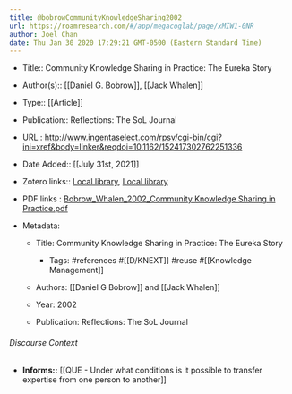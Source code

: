 ```yaml
---
title: @bobrowCommunityKnowledgeSharing2002
url: https://roamresearch.com/#/app/megacoglab/page/xMIW1-0NR
author: Joel Chan
date: Thu Jan 30 2020 17:29:21 GMT-0500 (Eastern Standard Time)
---
```


- Title:: Community Knowledge Sharing in Practice: The Eureka Story
- Author(s):: [[Daniel G. Bobrow]], [[Jack Whalen]]
- Type:: [[Article]]
- Publication:: Reflections: The SoL Journal
- URL : http://www.ingentaselect.com/rpsv/cgi-bin/cgi?ini=xref&body=linker&reqdoi=10.1162/152417302762251336
- Date Added:: [[July 31st, 2021]]
- Zotero links:: [Local library](zotero://select/groups/2451508/items/9R7VXT3Y), [Local library](https://www.zotero.org/groups/2451508/items/9R7VXT3Y)
- PDF links : [Bobrow_Whalen_2002_Community Knowledge Sharing in Practice.pdf](zotero://open-pdf/groups/2451508/items/PKMCVLG3)
- Metadata:

    - Title: Community Knowledge Sharing in Practice: The Eureka Story

        - Tags: #references #[[D/KNEXT]] #reuse #[[Knowledge Management]]

    - Authors: [[Daniel G Bobrow]] and [[Jack Whalen]]

    - Year: 2002

    - Publication: Reflections: The SoL Journal

###### Discourse Context

- **Informs::** [[QUE - Under what conditions is it possible to transfer expertise from one person to another]]
